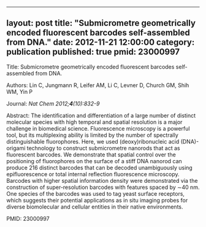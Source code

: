 
---
layout: post
title:  "Submicrometre geometrically encoded fluorescent barcodes self-assembled from DNA."
date:   2012-11-21 12:00:00
category:  publication
published: true
pmid: 23000997
---

Title: Submicrometre geometrically encoded fluorescent barcodes self-assembled from DNA.

Authors: Lin C, Jungmann R, Leifer AM, Li C, Levner D, Church GM, Shih WM, Yin P

Journal: *Nat Chem 2012;**4**(10):832-9*

Abstract: The identification and differentiation of a large number of distinct molecular species with high temporal and spatial resolution is a major challenge in biomedical science. Fluorescence microscopy is a powerful tool, but its multiplexing ability is limited by the number of spectrally distinguishable fluorophores. Here, we used (deoxy)ribonucleic acid (DNA)-origami technology to construct submicrometre nanorods that act as fluorescent barcodes. We demonstrate that spatial control over the positioning of fluorophores on the surface of a stiff DNA nanorod can produce 216 distinct barcodes that can be decoded unambiguously using epifluorescence or total internal reflection fluorescence microscopy. Barcodes with higher spatial information density were demonstrated via the construction of super-resolution barcodes with features spaced by ∼40 nm. One species of the barcodes was used to tag yeast surface receptors, which suggests their potential applications as in situ imaging probes for diverse biomolecular and cellular entities in their native environments.

PMID: 23000997

